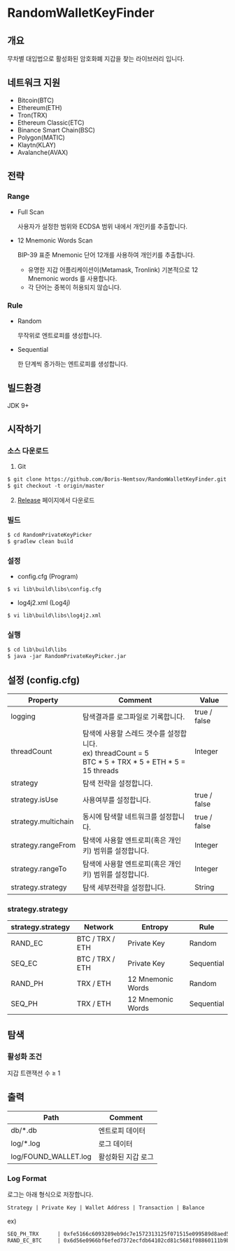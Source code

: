 # RandomWalletKeyFinder

## 개요

무차별 대입법으로 활성화된 암호화폐 지갑을 찾는 라이브러리 입니다.

## 네트워크 지원

- Bitcoin(BTC)
- Ethereum(ETH)
- Tron(TRX)
- Ethereum Classic(ETC)
- Binance Smart Chain(BSC)
- Polygon(MATIC)
- Klaytn(KLAY)
- Avalanche(AVAX)

## 전략

### Range

- Full Scan
    
    사용자가 설정한 범위와 ECDSA 범위 내에서 개인키를 추출합니다.
    
- 12 Mnemonic Words Scan
    
    BIP-39 표준 Mnemonic 단어 12개를 사용하여 개인키를 추출합니다.
    
    - 유명한 지갑 어플리케이션이(Metamask, Tronlink) 기본적으로 12 Mnemonic words 를 사용합니다.
    - 각 단어는 중복이 허용되지 않습니다.

### Rule

- Random
    
    무작위로 엔트로피를 생성합니다.
    
- Sequential
    
    한 단계씩 증가하는 엔트로피를 생성합니다.
    


## 빌드환경

JDK 9+

## 시작하기

### 소스 다운로드

1. Git

```xml
$ git clone https://github.com/Boris-Nemtsov/RandomWalletKeyFinder.git
$ git checkout -t origin/master
```

2. [Release](https://github.com/Boris-Nemtsov/RandomWalletKeyFinder/releases) 페이지에서 다운로드

### 빌드

```xml
$ cd RandomPrivateKeyPicker
$ gradlew clean build
```

### 설정

- config.cfg (Program)

```xml
$ vi lib\build\libs\config.cfg
```

- log4j2.xml (Log4j)

```xml
$ vi lib\build\libs\log4j2.xml
```

### 실행

```xml
$ cd lib\build\libs
$ java -jar RandomPrivateKeyPicker.jar
```

## 설정 (config.cfg)

| Property | Comment | Value |
| --- | --- | --- |
| logging | 탐색결과를 로그파일로 기록합니다. | true / false |
| threadCount | 탐색에 사용할 스레드 갯수를 설정합니다. <br/>ex) threadCount = 5 <br/>BTC * 5 + TRX * 5 + ETH * 5 = 15 threads | Integer |
| strategy | 탐색 전략을 설정합니다. |  |
| strategy.isUse | 사용여부를 설정합니다. | true / false |
| strategy.multichain | 동시에 탐색할 네트워크를 설정합니다. | true / false |
| strategy.rangeFrom | 탐색에 사용할 엔트로피(혹은 개인키) 범위를 설정합니다. | Integer |
| strategy.rangeTo | 탐색에 사용할 엔트로피(혹은 개인키) 범위를 설정합니다. | Integer |
| strategy.strategy | 탐색 세부전략을 설정합니다. | String |

### strategy.strategy

| strategy.strategy | Network | Entropy | Rule |
| --- | --- | --- | --- |
| RAND_EC | BTC / TRX / ETH | Private Key | Random |
| SEQ_EC | BTC / TRX / ETH | Private Key | Sequential |
| RAND_PH | TRX / ETH | 12 Mnemonic Words | Random |
| SEQ_PH | TRX / ETH | 12 Mnemonic Words | Sequential |

## 탐색

### 활성화 조건

지갑 트랜잭션 수 ≥ 1

## 출력

| Path | Comment |
| --- | --- |
| db/*.db | 엔트로피 데이터 |
| log/*.log | 로그 데이터 |
| log/FOUND_WALLET.log | 활성화된 지갑 로그 |

### Log Format

로그는 아래 형식으로 저장합니다.

```xml
Strategy | Private Key | Wallet Address | Transaction | Balance
```

ex)

```xml
SEQ_PH_TRX   	| 0xfe5166c6093289eb9dc7e1572313125f071515e099589d8aed5b8b0b1a49a32a 	| TKZeqLE11aHhxXZ9oLFuaLBYfNe3eEp8dC                                              	| 0               | 0
RAND_EC_BTC  	| 0x6d56e0966bf6efed7372ecfdb64102cd81c5681f08860111b9bebf762130603b 	| 1F6Me2oibZDUEvoBuBJyVnvU1harAKKbev	bc1qn223rgl9gw6gpltkq22d49u0t7wr88wh96yekd   	| 0               | 0
```